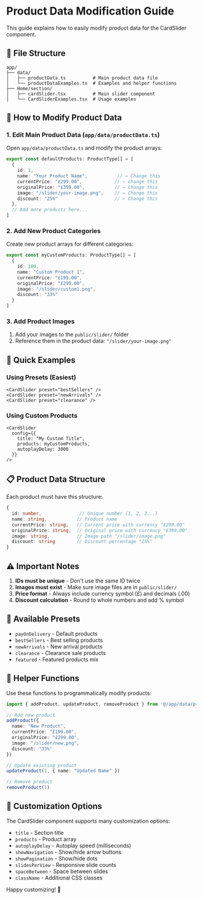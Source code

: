 # Product Data Modification Guide

This guide explains how to easily modify product data for the CardSlider component.

## 📁 File Structure

```
app/
├── data/
│   ├── productData.ts          # Main product data file
│   └── productDataExamples.ts  # Examples and helper functions
├── Home/section/
│   ├── cardSlider.tsx          # Main slider component
│   └── CardSliderExamples.tsx  # Usage examples
```

## 🔧 How to Modify Product Data

### 1. **Edit Main Product Data** (`app/data/productData.ts`)

Open `app/data/productData.ts` and modify the product arrays:

```typescript
export const defaultProducts: ProductType[] = [
  {
    id: 1,
    name: "Your Product Name",           // ← Change this
    currentPrice: "£299.00",            // ← Change this
    originalPrice: "£399.00",           // ← Change this
    image: "/slider/your-image.png",    // ← Change this
    discount: "25%"                     // ← Change this
  },
  // Add more products here...
]
```

### 2. **Add New Product Categories**

Create new product arrays for different categories:

```typescript
export const myCustomProducts: ProductType[] = [
  {
    id: 100,
    name: "Custom Product 1",
    currentPrice: "£199.00",
    originalPrice: "£299.00",
    image: "/slider/custom1.png",
    discount: "33%"
  }
]
```

### 3. **Add Product Images**

1. Add your images to the `public/slider/` folder
2. Reference them in the product data: `"/slider/your-image.png"`

## 🎯 Quick Examples

### Using Presets (Easiest)
```tsx
<CardSlider preset="bestSellers" />
<CardSlider preset="newArrivals" />
<CardSlider preset="clearance" />
```

### Using Custom Products
```tsx
<CardSlider 
  config={{
    title: "My Custom Title",
    products: myCustomProducts,
    autoplayDelay: 3000
  }} 
/>
```

## 📋 Product Data Structure

Each product must have this structure:

```typescript
{
  id: number,              // Unique number (1, 2, 3...)
  name: string,           // Product name
  currentPrice: string,   // Current price with currency "£299.00"
  originalPrice: string,  // Original price with currency "£399.00"
  image: string,          // Image path "/slider/image.png"
  discount: string        // Discount percentage "25%"
}
```

## ⚠️ Important Notes

1. **IDs must be unique** - Don't use the same ID twice
2. **Images must exist** - Make sure image files are in `public/slider/`
3. **Price format** - Always include currency symbol (£) and decimals (.00)
4. **Discount calculation** - Round to whole numbers and add % symbol

## 🚀 Available Presets

- `payOnDelivery` - Default products
- `bestSellers` - Best selling products
- `newArrivals` - New arrival products  
- `clearance` - Clearance sale products
- `featured` - Featured products mix

## 📝 Helper Functions

Use these functions to programmatically modify products:

```typescript
import { addProduct, updateProduct, removeProduct } from '@/app/data/productData'

// Add new product
addProduct({
  name: "New Product",
  currentPrice: "£199.00",
  originalPrice: "£299.00",
  image: "/slider/new.png",
  discount: "33%"
})

// Update existing product
updateProduct(1, { name: "Updated Name" })

// Remove product
removeProduct(1)
```

## 🎨 Customization Options

The CardSlider component supports many customization options:

- `title` - Section title
- `products` - Product array
- `autoplayDelay` - Autoplay speed (milliseconds)
- `showNavigation` - Show/hide arrow buttons
- `showPagination` - Show/hide dots
- `slidesPerView` - Responsive slide counts
- `spaceBetween` - Space between slides
- `className` - Additional CSS classes

Happy customizing! 🎉



